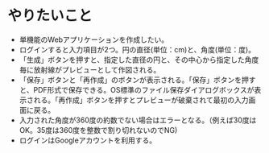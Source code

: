 # やりたいこと
- 単機能のWebアプリケーションを作成したい。
- ログインすると入力項目が2つ。円の直径(単位：cm)と、角度(単位：度)。
- 「生成」ボタンを押すと、指定した直径の円と、その中心から指定した角度毎に放射線がプレビューとして作図される。
- 「保存」ボタンと「再作成」のボタンが表示される。「保存」ボタンを押すと、PDF形式で保存できる。OS標準のファイル保存ダイアログボックスが表示される。「再作成」ボタンを押すとプレビューが破棄されて最初の入力画面に戻る。
- 入力された角度が360度の約数でない場合はエラーとなる。（例えば30度はOK。35度は360度を整数で割り切れないのでNG)
- ログインはGoogleアカウントを利用する。

